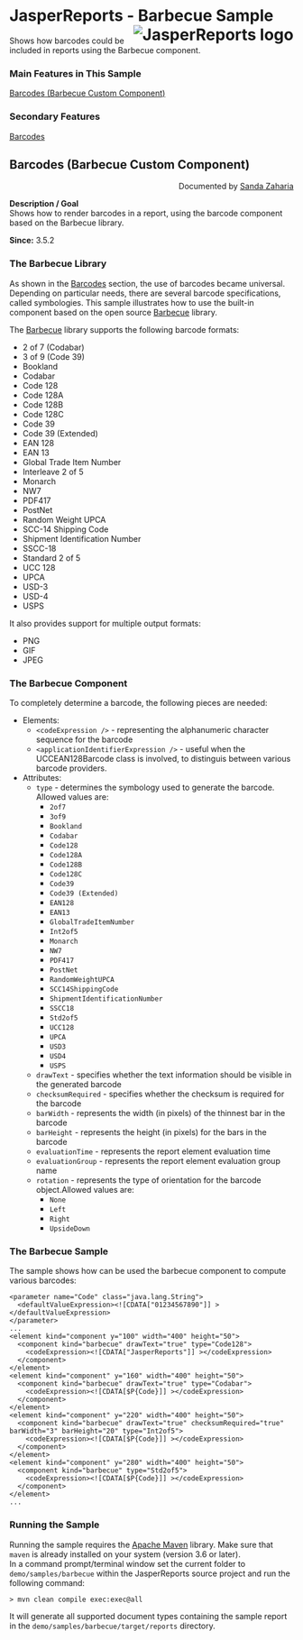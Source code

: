
# <a name='top'>JasperReports</a> - Barbecue Sample <img src="https://jasperreports.sourceforge.net/resources/jasperreports.svg" alt="JasperReports logo" style="float:right"/>

Shows how barcodes could be included in reports using the Barbecue component.

### Main Features in This Sample

[Barcodes (Barbecue Custom Component)](#barbecue)

### Secondary Features

[Barcodes](../barcode4j/index.html#barcodes)

## Barcodes (Barbecue Custom Component)
<div style="text-align:right; width:100%">Documented by <a href='mailto:shertage@users.sourceforge.net'>Sanda Zaharia</a></div>

**Description / Goal** \
Shows how to render barcodes in a report, using the barcode component based on the Barbecue library.

**Since:** 3.5.2

### The Barbecue Library

As shown in the [Barcodes](../barcode4j/index.html#barcodes) section, the use of barcodes became universal. Depending on particular needs, there are several barcode specifications, called symbologies. This sample illustrates how to use the built-in component based on the open source [Barbecue](http://barbecue.sourceforge.net/) library.

The [Barbecue](http://barbecue.sourceforge.net/) library supports the following barcode formats:

- 2 of 7 (Codabar)
- 3 of 9 (Code 39)
- Bookland
- Codabar
- Code 128
- Code 128A
- Code 128B
- Code 128C
- Code 39
- Code 39 (Extended)
- EAN 128
- EAN 13
- Global Trade Item Number
- Interleave 2 of 5
- Monarch
- NW7
- PDF417
- PostNet
- Random Weight UPCA
- SCC-14 Shipping Code
- Shipment Identification Number
- SSCC-18
- Standard 2 of 5
- UCC 128
- UPCA
- USD-3
- USD-4
- USPS

It also provides support for multiple output formats:
- PNG
- GIF
- JPEG

### The Barbecue Component

To completely determine a barcode, the following pieces are needed:

- Elements:
    - `<codeExpression />` - representing the alphanumeric character sequence for the barcode
    - `<applicationIdentifierExpression />` - useful when the UCCEAN128Barcode class is involved, to distinguis between various barcode providers.
- Attributes:
    - `type` - determines the symbology used to generate the barcode. Allowed values are:
        - `2of7`
        - `3of9`
        - `Bookland`
        - `Codabar`
        - `Code128`
        - `Code128A`
        - `Code128B`
        - `Code128C`
        - `Code39`
        - `Code39 (Extended)`
        - `EAN128`
        - `EAN13`
        - `GlobalTradeItemNumber`
        - `Int2of5`
        - `Monarch`
        - `NW7`
        - `PDF417`
        - `PostNet`
        - `RandomWeightUPCA`
        - `SCC14ShippingCode`
        - `ShipmentIdentificationNumber`
        - `SSCC18`
        - `Std2of5`
        - `UCC128`
        - `UPCA`
        - `USD3`
        - `USD4`
        - `USPS`
    - `drawText` - specifies whether the text information should be visible in the generated barcode
    - `checksumRequired` - specifies whether the checksum is required for the barcode
    - `barWidth` - represents the width (in pixels) of the thinnest bar in the barcode
    - `barHeight` - represents the height (in pixels) for the bars in the barcode
    - `evaluationTime` - represents the report element evaluation time
    - `evaluationGroup` - represents the report element evaluation group name
    - `rotation` - represents the type of orientation for the barcode object.Allowed values are:
        - `None`
        - `Left`
        - `Right`
        - `UpsideDown`

### The Barbecue Sample

The sample shows how can be used the barbecue component to compute various barcodes:

```
<parameter name="Code" class="java.lang.String">
  <defaultValueExpression><![CDATA["01234567890"]] ></defaultValueExpression>
</parameter>
...
<element kind="component y="100" width="400" height="50">
  <component kind="barbecue" drawText="true" type="Code128">
    <codeExpression><![CDATA["JasperReports"]] ></codeExpression>
  </component>
</element>
<element kind="component" y="160" width="400" height="50">
  <component kind="barbecue" drawText="true" type="Codabar">
    <codeExpression><![CDATA[$P{Code}]] ></codeExpression>
  </component>
</element>
<element kind="component" y="220" width="400" height="50">
  <component kind="barbecue" drawText="true" checksumRequired="true" barWidth="3" barHeight="20" type="Int2of5">
    <codeExpression><![CDATA[$P{Code}]] ></codeExpression>
  </component>
</element>
<element kind="component" y="280" width="400" height="50">
  <component kind="barbecue" type="Std2of5">
    <codeExpression><![CDATA[$P{Code}]] ></codeExpression>
  </component>
</element>
...
```
### Running the Sample

Running the sample requires the [Apache Maven](https://maven.apache.org) library. Make sure that `maven` is already installed on your system (version 3.6 or later).\
In a command prompt/terminal window set the current folder to `demo/samples/barbecue` within the JasperReports source project and run the following command:
```
> mvn clean compile exec:exec@all
```
It will generate all supported document types containing the sample report in the `demo/samples/barbecue/target/reports` directory.

